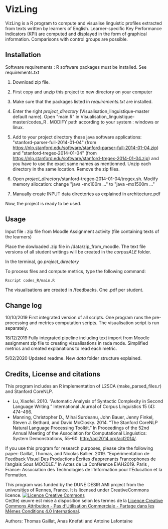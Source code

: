 # VizLing

VizLing is a R program to compute and visualise linguistic profiles extracted from texts written by learners of English. Learner-specific Key Performance Indicators (KPI) are computed and displayed in the form of graphical information. Comparisons with control groups are possible.  



## Installation
Software requirements : 
R software packages must be installed. See requirements.txt

1. Download zip file.

2. First copy and unzip this project to new directory on your computer

3. Make sure that the packages listed in *requirements.txt* are installed.

4. Enter the right *project_directory* (Visualisation_linguistique-master default name). Open "main.R" in Visualisation_linguistique-master/codes_R . MODIFY path according to your system : windows or linux.

5. Add to your project directory these java software applications: "stanford-parser-full-2014-01-04" (from https://nlp.stanford.edu/software/stanford-parser-full-2014-01-04.zip) and "stanford-tregex-2014-01-04" (from https://nlp.stanford.edu/software/stanford-tregex-2014-01-04.zip) and you have to use the exact same names as mentionned. Unzip each directory in the same location. Remove the zip files. 

6. Open *project_directory*/stanford-tregex-2014-01-04/tregex.sh. Modify memory allocation: change "java -mx100m ..." to "java -mx1500m ..."

7. Manually create INPUT data directories as explained in architecture.pdf

Now, the project is ready to be used.




## Usage

Input file : zip file from Moodle Assignment activity (file containing texts of the learners)

Place the dowloaded .zip file in /data/zip_from_moodle. The text file versions of all student writings will be created in the *corpusALE* folder. 

In the terminal, go *project_directory*

To process files and compute metrics, type the following command: 

```
Rscript codes_R/main.R
```
The visualisations are created in /feedbacks. One .pdf per student. 

## Change log

10/10/2019 
First integrated version of all scripts. One program runs the pre-processing and metrics computation scripts. 
The visualisation script is run separately. 

18/12/2019
Fully integrated pipeline including text import from Moodle assignment zip file to creating vizualisations in rada mode. 
Simplified metrics and created explanations to read each metric. 

5/02/2020
Updated readme. New *data* folder structure explained. 


## Credits, License and citations

This program includes an R implementation of L2SCA (make_parsed_files.r) and Stanford CoreNLP. 

- Lu, Xiaofei. 2010. “Automatic Analysis of Syntactic Complexity in Second Language Writing.” International Journal of Corpus Linguistics 15 (4): 474–496.
- Manning, Christopher D., Mihai Surdeanu, John Bauer, Jenny Finkel, Steven J. Bethard, and David McClosky. 2014. “The Stanford CoreNLP Natural Language Processing Toolkit.” In Proceedings of the 52nd Annual Meeting of the Association for Computational Linguistics: System Demonstrations, 55–60. http://acl2014.org/acl2014/.


If you use this program for research purposes, please cite the following paper:
Gaillat, Thomas, and Nicolas Ballier. 2019. “Expérimentation de Feedback Visuel Des Productions Écrites d’apprenants Francophones de l’anglais Sous MOODLE.” In Actes de La Conférence EIAH2019. Paris , France: Association des Technologies de l’Information pour l’Éducation et la Formation.



This program was funded by the DUNE DESIR AMI project from the universities of Rennes, France. It is licensed under CreativeCommons licence.
<a rel="license" href="http://creativecommons.org/licenses/by-nc-sa/4.0/"><img alt="Licence Creative Commons" style="border-width:0" src="https://i.creativecommons.org/l/by-nc-sa/4.0/88x31.png" /></a><br />Ce(tte) œuvre est mise à disposition selon les termes de la <a rel="license" href="http://creativecommons.org/licenses/by-nc-sa/4.0/">Licence Creative Commons Attribution - Pas d’Utilisation Commerciale - Partage dans les Mêmes Conditions 4.0 International</a>.

Authors: Thomas Gaillat, Anas Knefati and Antoine Lafontaine

